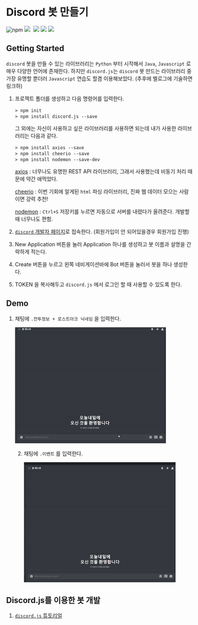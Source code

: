 # Discord 봇 만들기

![npm](https://img.shields.io/badge/npm-6.14.10-green?logo=npm)&nbsp;![](https://img.shields.io/badge/discord.js-12.5.3-purple?logo=discord)&nbsp; ![](https://img.shields.io/badge/axios-0.21.1-red)&nbsp;![](https://img.shields.io/badge/cheerio-1.0.0--rc.9-orange)&nbsp;![](https://img.shields.io/badge/IDE-vscode-blueviolet?logo=visual-studio-code)

## Getting Started

`discord` 봇을 만들 수 있는 라이브러리는 `Python` 부터 시작해서 `Java`, `Javascript` 로 매우 다양한 언어에 존재한다. 하지만 `discord.js`는 `discord` 봇 만드는 라이브러리 중 가장 유명할 뿐더러 `Javascript` 연습도 할겸 이용해보았다. (추후에 벨로그에 기술하면 링크하)

1. 프로젝트 폴더를 생성하고 다음 명령어를 입력한다.

   ```shell
   > npm init
   > npm install discord.js --save
   ```

   그 외에는 자신이 사용하고 싶은 라이브러리를 사용하면 되는데 내가 사용한 라이브러리는 다음과 같다.

   ```shell
   > npm install axios --save
   > npm install cheerio --save
   > npm install nodemon --save-dev
   ```

   [axios](https://github.com/axios/axios) : 너무나도 유명한 REST API 라이브러리, 그래서 사용했는데 비동기 처리 때문에 약간 애먹었다.

   [cheerio](https://www.npmjs.com/package/cheerio) : 이번 기회에 알게된 `html` 파싱 라이브러리, 진짜 웹 데이터 모으는 사람이면 강력 추천!

   [nodemon](https://www.npmjs.com/package/nodemon) : `Ctrl+S` 저장키를 누르면 자동으로 서버를 내렸다가 올려준다. 개발할 때 너무나도 편함.

2. [`discord` 개발자 페이지](https://discord.com/developers/applications/)로 접속한다. (회원가입이 안 되어있을경우 회원가입 진행)

3. New Application 버튼을 눌러 Application 하나를 생성하고 봇 이름과 설명을 간략하게 적는다.

4. Create 버튼을 누르고 왼쪽 네비게이션바에 Bot 버튼을 눌러서 봇을 하나 생성한다.

5. TOKEN 을 복사해두고 `discord.js` 에서 로그인 할 때 사용할 수 있도록 한다.


## Demo

1. 채팅에 `.전투정보 + 로스트아크 닉네임`&nbsp;을 입력한다.

   ![](./images/character.gif)

   

   2. 채팅에 `.이벤트`&nbsp;를 입력한다.

      ![](./images/event.gif)



## Discord.js를 이용한 봇 개발

1. [`discord.js`&nbsp;튜토리얼](https://velog.io/@junsugi/Discord.js%EB%A1%9C-Bot-%EB%A7%8C%EB%93%A4%EA%B8%B0#%EA%B0%9C%EB%B0%9C%EC%9A%A9-%EB%B4%87-%EC%83%9D%EC%84%B1%ED%95%98%EA%B8%B0)
